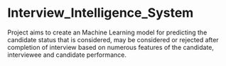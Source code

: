 # Interview_Intelligence_System
Project aims to create an Machine Learning model for predicting the candidate status that is considered, may be considered or rejected after  completion of interview based on numerous features of the candidate, interviewee and candidate performance.
